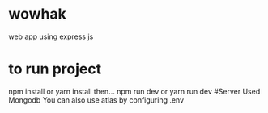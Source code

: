 # wowhak
web app using express js
# to run project 
npm install or yarn install
then... npm run dev or yarn run dev
#Server Used
Mongodb
You can also use atlas by configuring .env


